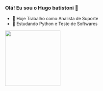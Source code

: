 ### Olá! Eu sou o Hugo batistoni 👋


- 🔭 Hoje Trabalho como Analista de Suporte
- 🌱 Estudando Python e Teste de Softwares

<div>
  <a href="https://github.com/hugobatistoni">
  <img height="180em" src="https://github-readme-stats.vercel.app/api?username=hugobatistoni&show_icons=true&theme=dracula&include_all_commits=true&count_private=true"/>
  </div>

